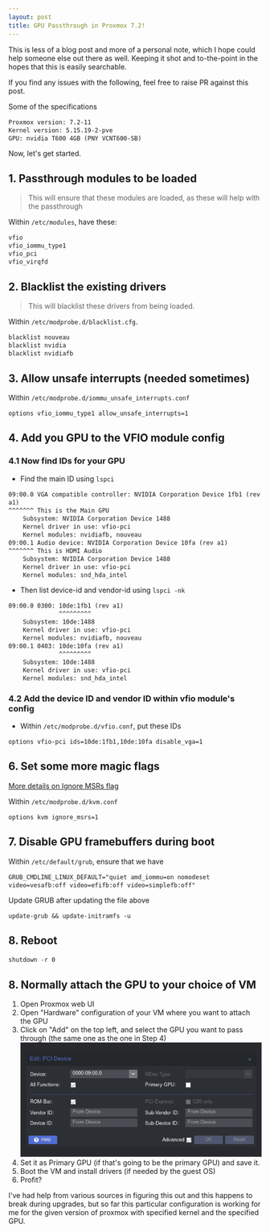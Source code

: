 ```yaml
---
layout: post
title: GPU Passthrough in Proxmox 7.2!
---
```


This is less of a blog post and more of a personal note, which I hope could help someone else out there as well. Keeping it shot and to-the-point in the hopes that this is easily searchable.

If you find any issues with the following, feel free to raise PR against this post.

Some of the specifications

```
Proxmox version: 7.2-11
Kernel version: 5.15.19-2-pve
GPU: nvidia T600 4GB (PNY VCNT600-SB)
```

Now, let's get started.
## 1. Passthrough modules to be loaded
> This will ensure that these modules are loaded, as these will help with the passthrough

Within `/etc/modules`, have these:
```
vfio
vfio_iommu_type1
vfio_pci
vfio_virqfd
```

## 2. Blacklist the existing drivers
> This will blacklist these drivers from being loaded.

Within `/etc/modprobe.d/blacklist.cfg`.

```
blacklist nouveau
blacklist nvidia
blacklist nvidiafb
```

## 3. Allow unsafe interrupts (needed sometimes)

Within `/etc/modprobe.d/iommu_unsafe_interrupts.conf` 
```
options vfio_iommu_type1 allow_unsafe_interrupts=1
```

## 4. Add you GPU to the VFIO module config

### 4.1 Now find IDs for your GPU
- Find the main ID using `lspci`

```
09:00.0 VGA compatible controller: NVIDIA Corporation Device 1fb1 (rev a1)
^^^^^^^ This is the Main GPU
	Subsystem: NVIDIA Corporation Device 1488
	Kernel driver in use: vfio-pci
	Kernel modules: nvidiafb, nouveau
09:00.1 Audio device: NVIDIA Corporation Device 10fa (rev a1)
^^^^^^^ This is HDMI Audio
	Subsystem: NVIDIA Corporation Device 1488
	Kernel driver in use: vfio-pci
	Kernel modules: snd_hda_intel
```
- Then list device-id and vendor-id using `lspci -nk`

```
09:00.0 0300: 10de:1fb1 (rev a1)
              ^^^^^^^^^
	Subsystem: 10de:1488
	Kernel driver in use: vfio-pci
	Kernel modules: nvidiafb, nouveau
09:00.1 0403: 10de:10fa (rev a1)
              ^^^^^^^^^
	Subsystem: 10de:1488
	Kernel driver in use: vfio-pci
	Kernel modules: snd_hda_intel
```
### 4.2 Add the device ID and vendor ID within vfio module's config
- Within `/etc/modprobe.d/vfio.conf`, put these IDs
```
options vfio-pci ids=10de:1fb1,10de:10fa disable_vga=1
```

## 6. Set some more magic flags
[More details on Ignore MSRs flag](https://patchwork.kernel.org/project/kvm/patch/1250686963-8357-38-git-send-email-avi@redhat.com/)

Within `/etc/modprobe.d/kvm.conf` 
```
options kvm ignore_msrs=1
```

## 7. Disable GPU framebuffers during boot

Within `/etc/default/grub`, ensure that we have

```shell
GRUB_CMDLINE_LINUX_DEFAULT="quiet amd_iommu=on nomodeset video=vesafb:off video=efifb:off video=simplefb:off"
```

Update GRUB after updating the file above

```shell
update-grub && update-initramfs -u
```

## 8. Reboot
```shell
shutdown -r 0
```

## 8. Normally attach the GPU to your choice of VM

1. Open Proxmox web UI
2. Open "Hardware" configuration of your VM where you want to attach the GPU
3. Click on "Add" on the top left, and select the GPU you want to pass through (the same one as the one in Step 4)
![Adding GPU](/images/20221106-add-pci-device.png)
4. Set it as Primary GPU (if that's going to be the primary GPU) and save it.
4. Boot the VM and install drivers (if needed by the guest OS)
4. Profit?


I've had help from various sources in figuring this out and this happens to break during upgrades, but so far this particular configuration is working for me for the given version of proxmox with specified kernel and the specified GPU.
